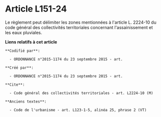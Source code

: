 # Article L151-24

Le règlement peut délimiter les zones mentionnées à l'article L. 2224-10 du code général des collectivités territoriales
concernant l'assainissement et les eaux pluviales.

**Liens relatifs à cet article**

	**Codifié par**:

	  - ORDONNANCE n°2015-1174 du 23 septembre 2015 - art.

	**Créé par**:

	  - ORDONNANCE n°2015-1174 du 23 septembre 2015 - art.

	**Cite**:

	  - Code général des collectivités territoriales - art. L2224-10 (M)

	**Anciens textes**:

	  - Code de l'urbanisme - art. L123-1-5, alinéa 25, phrase 2 (VT)
